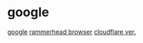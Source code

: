 # google
[google](https://www.google.com/)
[rammerhead browser](https://www.browser.rammerhead.org)
[cloudflare ver.](https://www.cloudflare.rammerhead.org)
